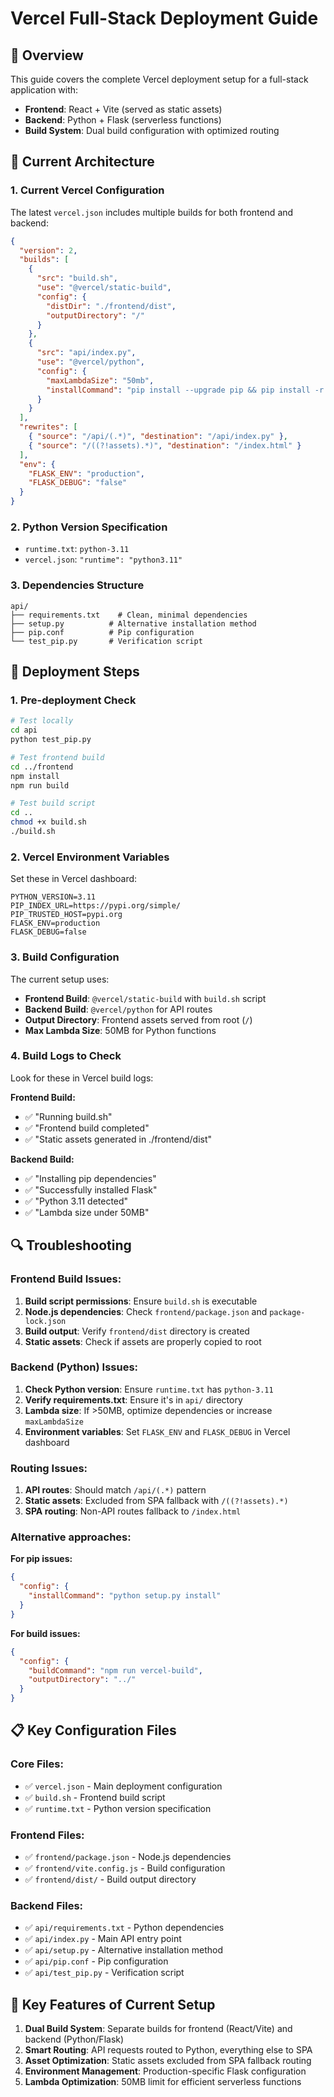 # Vercel Full-Stack Deployment Guide

## 🚀 Overview

This guide covers the complete Vercel deployment setup for a full-stack application with:
- **Frontend**: React + Vite (served as static assets)
- **Backend**: Python + Flask (serverless functions)
- **Build System**: Dual build configuration with optimized routing

## 🔧 Current Architecture

### 1. **Current Vercel Configuration**
The latest `vercel.json` includes multiple builds for both frontend and backend:

```json
{
  "version": 2,
  "builds": [
    {
      "src": "build.sh",
      "use": "@vercel/static-build",
      "config": {
        "distDir": "./frontend/dist",
        "outputDirectory": "/"
      }
    },
    {
      "src": "api/index.py",
      "use": "@vercel/python",
      "config": {
        "maxLambdaSize": "50mb",
        "installCommand": "pip install --upgrade pip && pip install -r api/requirements.txt"
      }
    }
  ],
  "rewrites": [
    { "source": "/api/(.*)", "destination": "/api/index.py" },
    { "source": "/((?!assets).*)", "destination": "/index.html" }
  ],
  "env": {
    "FLASK_ENV": "production",
    "FLASK_DEBUG": "false"
  }
}
```

### 2. **Python Version Specification**
- `runtime.txt`: `python-3.11`
- `vercel.json`: `"runtime": "python3.11"`

### 3. **Dependencies Structure**
```
api/
├── requirements.txt    # Clean, minimal dependencies
├── setup.py          # Alternative installation method
├── pip.conf          # Pip configuration
└── test_pip.py       # Verification script
```

## 🚀 Deployment Steps

### 1. **Pre-deployment Check**
```bash
# Test locally
cd api
python test_pip.py

# Test frontend build
cd ../frontend
npm install
npm run build

# Test build script
cd ..
chmod +x build.sh
./build.sh
```

### 2. **Vercel Environment Variables**
Set these in Vercel dashboard:
```
PYTHON_VERSION=3.11
PIP_INDEX_URL=https://pypi.org/simple/
PIP_TRUSTED_HOST=pypi.org
FLASK_ENV=production
FLASK_DEBUG=false
```

### 3. **Build Configuration**
The current setup uses:
- **Frontend Build**: `@vercel/static-build` with `build.sh` script
- **Backend Build**: `@vercel/python` for API routes
- **Output Directory**: Frontend assets served from root (`/`)
- **Max Lambda Size**: 50MB for Python functions

### 4. **Build Logs to Check**
Look for these in Vercel build logs:

**Frontend Build:**
- ✅ "Running build.sh"
- ✅ "Frontend build completed"
- ✅ "Static assets generated in ./frontend/dist"

**Backend Build:**
- ✅ "Installing pip dependencies"
- ✅ "Successfully installed Flask"
- ✅ "Python 3.11 detected"
- ✅ "Lambda size under 50MB"

## 🔍 Troubleshooting

### Frontend Build Issues:
1. **Build script permissions**: Ensure `build.sh` is executable
2. **Node.js dependencies**: Check `frontend/package.json` and `package-lock.json`
3. **Build output**: Verify `frontend/dist` directory is created
4. **Static assets**: Check if assets are properly copied to root

### Backend (Python) Issues:
1. **Check Python version**: Ensure `runtime.txt` has `python-3.11`
2. **Verify requirements.txt**: Ensure it's in `api/` directory
3. **Lambda size**: If >50MB, optimize dependencies or increase `maxLambdaSize`
4. **Environment variables**: Set `FLASK_ENV` and `FLASK_DEBUG` in Vercel dashboard

### Routing Issues:
1. **API routes**: Should match `/api/(.*)` pattern
2. **Static assets**: Excluded from SPA fallback with `/((?!assets).*)`
3. **SPA routing**: Non-API routes fallback to `/index.html`

### Alternative approaches:
**For pip issues:**
```json
{
  "config": {
    "installCommand": "python setup.py install"
  }
}
```

**For build issues:**
```json
{
  "config": {
    "buildCommand": "npm run vercel-build",
    "outputDirectory": "../"
  }
}
```

## 📋 Key Configuration Files

### Core Files:
- ✅ `vercel.json` - Main deployment configuration
- ✅ `build.sh` - Frontend build script
- ✅ `runtime.txt` - Python version specification

### Frontend Files:
- ✅ `frontend/package.json` - Node.js dependencies
- ✅ `frontend/vite.config.js` - Build configuration
- ✅ `frontend/dist/` - Build output directory

### Backend Files:
- ✅ `api/requirements.txt` - Python dependencies
- ✅ `api/index.py` - Main API entry point
- ✅ `api/setup.py` - Alternative installation method
- ✅ `api/pip.conf` - Pip configuration
- ✅ `api/test_pip.py` - Verification script

## 🎯 Key Features of Current Setup

1. **Dual Build System**: Separate builds for frontend (React/Vite) and backend (Python/Flask)
2. **Smart Routing**: API requests routed to Python, everything else to SPA
3. **Asset Optimization**: Static assets excluded from SPA fallback routing
4. **Environment Management**: Production-specific Flask configuration
5. **Lambda Optimization**: 50MB limit for efficient serverless functions
